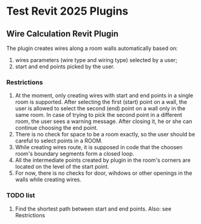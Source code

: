 # Test Revit 2025 Plugins

## Wire Calculation Revit Plugin

The plugin creates wires along a room walls automatically based on:
1) wires parameters (wire type and wiring type) selected by a user;
2) start and end points picked by the user.

### Restrictions 
1. At the moment, only creating wires with start and end points in a single room is supported. 
After selecting the first (start) point on a wall, the user is allowed to select the second (end) point on a wall only in the same room.
In case of trying to pick the second point in a different room, the user sees a warning message. After closing it, 
he or she can continue choosing the end point.
2. There is no check for space to be a room exactly, so the user should be careful to select points in a ROOM.
3. While creating wires route, it is supposed in code that the choosen room's boundary segments form a closed loop.
4. All the intermediate points created by plugin in the room's corners are located on the level of the start point.
5. For now, there is no checks for door, wihdows or other openings in the walls while creating wires.

### TODO list
1. Find the shortest path between start and end points.
Also: see Restrictions